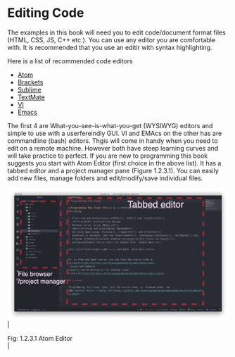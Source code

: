 # Editing Code

The examples in this book will need you to edit code/document format
files (HTML, CSS, JS, C++ etc.). You can use any editor you are
comfortable with. It is recommended that you use an editir with syntax
highlighting.

Here is a list of recommended code editors
- [Atom]()
- [Brackets]()
- [Sublime]()
- [TextMate]()
- [VI]()
- [Emacs]()

The first 4 are What-you-see-is-what-you-get (WYSIWYG) editors and
simple to use with a userfereindly GUI. VI and EMAcs on the other has
are commandline (bash) editors. Thgis will come in handy when you need
to edit on a remote machine. However both have steep learning curves and
will take practice to perfect. If you are new to programming this book
suggests you start with Atom Editor (first choice in the above list). It
has a tabbed editor and a project manager pane (Figure 1.2.3.1). You can easily add new
files, manage folders and edit/modify/save individual files.

 <img style="display:block;margin:auto" src='../../imgs/atom.png'> |   
 <figcaption> Fig: 1.2.3.1 Atom Editor </figcaption>                    |  
